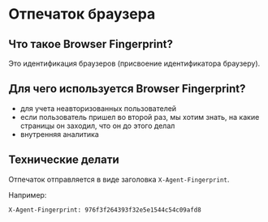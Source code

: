 Отпечаток браузера
===

## Что такое Browser Fingerprint?

Это идентификация браузеров (присвоение идентификатора браузеру).

## Для чего используется Browser Fingerprint?

* для учета неавторизованных пользователей
* если пользователь пришел во второй раз, мы хотим знать, на какие страницы он заходил, что он до этого делал
* внутренняя аналитика

## Технические делати

Отпечаток отправляется в виде заголовка `X-Agent-Fingerprint`.

Например:

    X-Agent-Fingerprint: 976f3f264393f32e5e1544c54c09afd8
